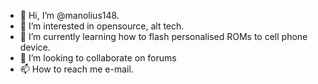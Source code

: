- 👋 Hi, I’m @manolius148.
- 👀 I’m interested in opensource, alt tech.
- 🌱 I’m currently learning how to flash personalised ROMs to cell phone device.
- 💞️ I’m looking to collaborate on forums
- 📫 How to reach me e-mail.

<!---
manolius148/manolius148 is a ✨ special ✨ repository because its `README.md` (this file) appears on your GitHub profile.
You can click the Preview link to take a look at your changes.
--->
